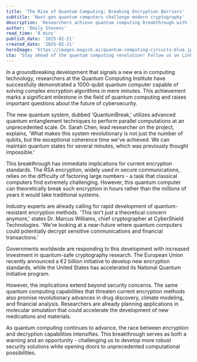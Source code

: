 ```yaml
---
title: 'The Rise of Quantum Computing: Breaking Encryption Barriers'
subtitle: 'Next-gen quantum computers challenge modern cryptography'
description: 'Researchers achieve quantum computing breakthrough with 1000-qubit system, challenging current encryption standards and accelerating the development of quantum-resistant security measures.'
author: 'Emily Stevens'
read_time: '8 mins'
publish_date: '2025-02-21'
created_date: '2025-02-21'
heroImage: 'https://images.magick.ai/quantum-computing-circuits-blue.jpg'
cta: 'Stay ahead of the quantum computing revolution! Follow us on LinkedIn for real-time updates on breakthrough technologies shaping our digital future.'
---
```


In a groundbreaking development that signals a new era in computing technology, researchers at the Quantum Computing Institute have successfully demonstrated a 1000-qubit quantum computer capable of solving complex encryption algorithms in mere minutes. This achievement marks a significant milestone in the field of quantum computing and raises important questions about the future of cybersecurity.

The new quantum system, dubbed 'QuantumBreak,' utilizes advanced quantum entanglement techniques to perform parallel computations at an unprecedented scale. Dr. Sarah Chen, lead researcher on the project, explains, 'What makes this system revolutionary is not just the number of qubits, but the exceptional coherence time we've achieved. We can maintain quantum states for several minutes, which was previously thought impossible.'

This breakthrough has immediate implications for current encryption standards. The RSA encryption, widely used in secure communications, relies on the difficulty of factoring large numbers - a task that classical computers find extremely challenging. However, this quantum computer can theoretically break such encryption in hours rather than the millions of years it would take traditional systems.

Industry experts are already calling for rapid development of quantum-resistant encryption methods. 'This isn't just a theoretical concern anymore,' states Dr. Marcus Williams, chief cryptographer at CyberShield Technologies. 'We're looking at a near-future where quantum computers could potentially decrypt sensitive communications and financial transactions.'

Governments worldwide are responding to this development with increased investment in quantum-safe cryptography research. The European Union recently announced a €2 billion initiative to develop new encryption standards, while the United States has accelerated its National Quantum Initiative program.

However, the implications extend beyond security concerns. The same quantum computing capabilities that threaten current encryption methods also promise revolutionary advances in drug discovery, climate modeling, and financial analysis. Researchers are already planning applications in molecular simulation that could accelerate the development of new medications and materials.

As quantum computing continues to advance, the race between encryption and decryption capabilities intensifies. This breakthrough serves as both a warning and an opportunity - challenging us to develop more robust security solutions while opening doors to unprecedented computational possibilities.